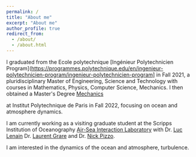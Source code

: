 ```yaml
---
permalink: /
title: "About me"
excerpt: "About me"
author_profile: true
redirect_from: 
  - /about/
  - /about.html
---
```


I graduated from the Ecole polytechnique [Ingénieur Polytechnicien Program](https://programmes.polytechnique.edu/en/ingenieur-polytechnicien-program/ingenieur-polytechnicien-program] in Fall 2021, a pluridisciplinary Master of Engineering, Science and Technology with courses in Mathematics, Physics, Computer Science, Mechanics. I then obtained a Master's Degree [Mechanics](https://www.ip-paris.fr/education/masters/mention-mecanique/master-year-2-water-air-pollution-and-energies)

at Institut Polytechnique de Paris in Fall 2022, focusing on ocean and atmosphere dynamics.

I am currently working as a visiting graduate student at the Scripps Institution of Oceanography [Air-Sea Interaction Laboratory](https://airsea.ucsd.edu/) with Dr. [Luc Lenain](https://scripps.ucsd.edu/profiles/llenain) Dr. [Laurent Grare](https://scholar.google.com/citations?user=XmV-fycAAAAJ&hl=en) and Dr. [Nick Pizzo](https://sites.google.com/view/nicholaspizzo/home).

I am interested in the dynamics of the ocean and atmosphere, turbulence.
